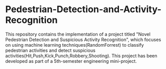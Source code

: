 # Pedestrian-Detection-and-Activity-Recognition
This repository contains the implementation of a project titled "Novel Pedestrian Detection and Suspicious Activity Recognition", which focuses on using machine learning techniques(RandomForrest) to classify pedestrian activities and detect suspicious activities(Hit,Push,Kick,Punch,Robbery,Shooting). This project has been developed as part of a 5th-semester engineering mini-project.
